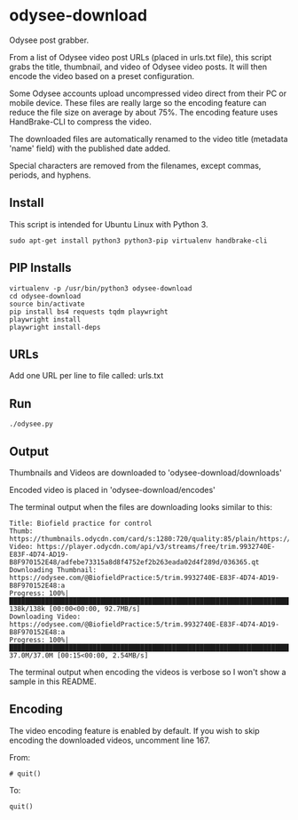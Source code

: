 # odysee-download
Odysee post grabber.

From a list of Odysee video post URLs (placed in urls.txt file), this script grabs the title, thumbnail, and video of Odysee video posts. It will then encode the video based on a preset configuration. 

Some Odysee accounts upload uncompressed video direct from their PC or mobile device. These files are really large so the encoding feature can reduce the file size on average by about 75%. The encoding feature uses HandBrake-CLI to compress the video.

The downloaded files are automatically renamed to the video title (metadata 'name' field) with the published date added. 

Special characters are removed from the filenames, except commas, periods, and hyphens.

## Install

This script is intended for Ubuntu Linux with Python 3.

```code
sudo apt-get install python3 python3-pip virtualenv handbrake-cli
```

## PIP Installs

```code
virtualenv -p /usr/bin/python3 odysee-download
cd odysee-download
source bin/activate
pip install bs4 requests tqdm playwright
playwright install
playwright install-deps
```

## URLs

Add one URL per line to file called: urls.txt

## Run

```code
./odysee.py
```

## Output

Thumbnails and Videos are downloaded to 'odysee-download/downloads'

Encoded video is placed in 'odysee-download/encodes'

The terminal output when the files are downloading looks similar to this:

```code
Title: Biofield practice for control
Thumb: https://thumbnails.odycdn.com/card/s:1280:720/quality:85/plain/https://thumbs.odycdn.com/a999bf52a6d85f4c441e3cee35a2b5c5.webp
Video: https://player.odycdn.com/api/v3/streams/free/trim.9932740E-E83F-4D74-AD19-B8F970152E48/adfebe73315a8d8f4752ef2b263eada02d4f289d/036365.qt
Downloading Thumbnail: https://odysee.com/@BiofieldPractice:5/trim.9932740E-E83F-4D74-AD19-B8F970152E48:a
Progress: 100%|█████████████████████████████████████████████████████████████████████████████████████| 138k/138k [00:00<00:00, 92.7MB/s]
Downloading Video: https://odysee.com/@BiofieldPractice:5/trim.9932740E-E83F-4D74-AD19-B8F970152E48:a
Progress: 100%|███████████████████████████████████████████████████████████████████████████████████| 37.0M/37.0M [00:15<00:00, 2.54MB/s]
```

The terminal output when encoding the videos is verbose so I won't show a sample in this README.

## Encoding

The video encoding feature is enabled by default. If you wish to skip encoding the downloaded videos, uncomment line 167.

From:

```code
# quit()
```

To:

```code
quit()
```
